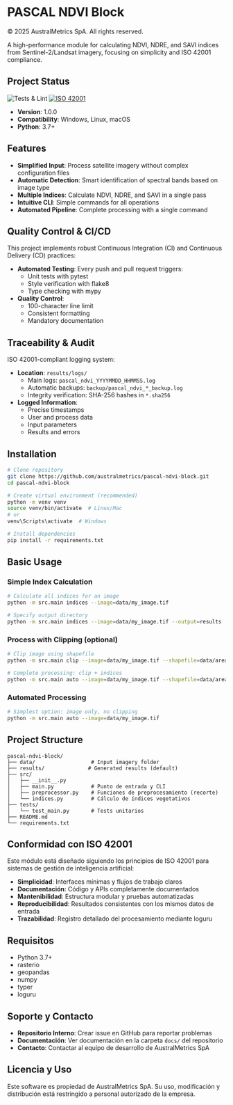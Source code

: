 # PASCAL NDVI Block

© 2025 AustralMetrics SpA. All rights reserved.

A high-performance module for calculating NDVI, NDRE, and SAVI indices from Sentinel-2/Landsat imagery, focusing on simplicity and ISO 42001 compliance.

## Project Status
![Tests & Lint](https://github.com/australmetrics/pascal-ndvi-block/actions/workflows/test.yml/badge.svg)
[![ISO 42001](https://img.shields.io/badge/ISO-42001-blue.svg)](docs/compliance/iso42001_compliance.md)

- **Version**: 1.0.0
- **Compatibility**: Windows, Linux, macOS
- **Python**: 3.7+

## Features

- **Simplified Input**: Process satellite imagery without complex configuration files
- **Automatic Detection**: Smart identification of spectral bands based on image type
- **Multiple Indices**: Calculate NDVI, NDRE, and SAVI in a single pass
- **Intuitive CLI**: Simple commands for all operations
- **Automated Pipeline**: Complete processing with a single command

## Quality Control & CI/CD

This project implements robust Continuous Integration (CI) and Continuous Delivery (CD) practices:

- **Automated Testing**: Every push and pull request triggers:
  - Unit tests with pytest
  - Style verification with flake8
  - Type checking with mypy
- **Quality Control**: 
  - 100-character line limit
  - Consistent formatting
  - Mandatory documentation

## Traceability & Audit

ISO 42001-compliant logging system:

- **Location**: `results/logs/`
  - Main logs: `pascal_ndvi_YYYYMMDD_HHMMSS.log`
  - Automatic backups: `backup/pascal_ndvi_*_backup.log`
  - Integrity verification: SHA-256 hashes in `*.sha256`
- **Logged Information**:
  - Precise timestamps
  - User and process data
  - Input parameters
  - Results and errors

## Installation

```bash
# Clone repository
git clone https://github.com/australmetrics/pascal-ndvi-block.git
cd pascal-ndvi-block

# Create virtual environment (recommended)
python -m venv venv
source venv/bin/activate  # Linux/Mac
# or
venv\Scripts\activate  # Windows

# Install dependencies
pip install -r requirements.txt
```

## Basic Usage

### Simple Index Calculation

```bash
# Calculate all indices for an image
python -m src.main indices --image=data/my_image.tif

# Specify output directory
python -m src.main indices --image=data/my_image.tif --output=results
```

### Process with Clipping (optional)

```bash
# Clip image using shapefile
python -m src.main clip --image=data/my_image.tif --shapefile=data/area.shp

# Complete processing: clip + indices
python -m src.main auto --image=data/my_image.tif --shapefile=data/area.shp
```

### Automated Processing

```bash
# Simplest option: image only, no clipping
python -m src.main auto --image=data/my_image.tif
```

## Project Structure

```
pascal-ndvi-block/
├── data/                  # Input imagery folder
├── results/              # Generated results (default)
├── src/
│   ├── __init__.py
│   ├── main.py            # Punto de entrada y CLI
│   ├── preprocessor.py    # Funciones de preprocesamiento (recorte)
│   └── indices.py         # Cálculo de índices vegetativos
├── tests/
│   └── test_main.py       # Tests unitarios
├── README.md
└── requirements.txt
```

## Conformidad con ISO 42001

Este módulo está diseñado siguiendo los principios de ISO 42001 para sistemas de gestión de inteligencia artificial:

- **Simplicidad**: Interfaces mínimas y flujos de trabajo claros
- **Documentación**: Código y APIs completamente documentados
- **Mantenibilidad**: Estructura modular y pruebas automatizadas
- **Reproducibilidad**: Resultados consistentes con los mismos datos de entrada
- **Trazabilidad**: Registro detallado del procesamiento mediante loguru

## Requisitos

- Python 3.7+
- rasterio
- geopandas
- numpy
- typer
- loguru

## Soporte y Contacto

- **Repositorio Interno**: Crear issue en GitHub para reportar problemas
- **Documentación**: Ver documentación en la carpeta `docs/` del repositorio
- **Contacto**: Contactar al equipo de desarrollo de AustralMetrics SpA

## Licencia y Uso

Este software es propiedad de AustralMetrics SpA. Su uso, modificación y distribución está restringido a personal autorizado de la empresa.

